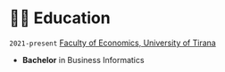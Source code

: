 # 👨‍🎓 Education
`2021-present` [Faculty of Economics, University of Tirana](https://feut.edu.al)
- **Bachelor** in Business Informatics